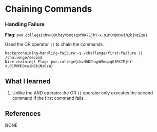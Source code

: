 # Chaining Commands

### Handling Failure 

**Flag:** `pwn.college{cbvN0DChqyW5mqzq0fRK7EjhY-x.01M0MDOxwiN2kjNzEzW}`

Used the OR operator `||` to chain the commands.
```
hacker@chaining~handling-failure:~$ /challenge/first-failure || /challenge/second
Nice chaining! Flag: pwn.college{cbvN0DChqyW5mqzq0fRK7EjhY-x.01M0MDOxwiN2kjNzEzW}
```

## What I learned

1. Unlike the AND operator the OR `||` operator only executes the second command if the first command fails.

## References

NONE
